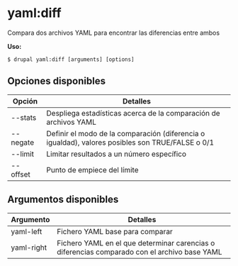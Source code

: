 # yaml:diff
Compara dos archivos YAML para encontrar las diferencias entre ambos

**Uso:**
```
$ drupal yaml:diff [arguments] [options]
```

## Opciones disponibles
Opción | Detalles
-------|-------------
--stats | Despliega estadísticas acerca de la comparación de archivos YAML
--negate | Definir el modo de la comparación (diferencia o igualdad), valores posibles son TRUE/FALSE o 0/1
--limit | Limitar resultados a un número específico
--offset | Punto de empiece del límite

## Argumentos disponibles
Argumento | Detalles
---------|-------------
yaml-left | Fichero YAML base para comparar
yaml-right | Fichero YAML en el que determinar carencias o diferencias comparado con el archivo base YAML
